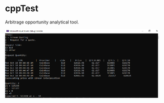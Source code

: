 # cppTest
Arbitrage opportunity analytical tool.

![Request_A_Quote](https://github.com/Arkhamides/cppTest/blob/main/Screenshots/Request_a_quote.PNG?raw=true)
